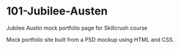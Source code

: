 # 101-Jubilee-Austen
Jubilee Austin mock portfolio page for Skillcrush course

Mock portfolio site built from a PSD mockup using HTML and CSS.
